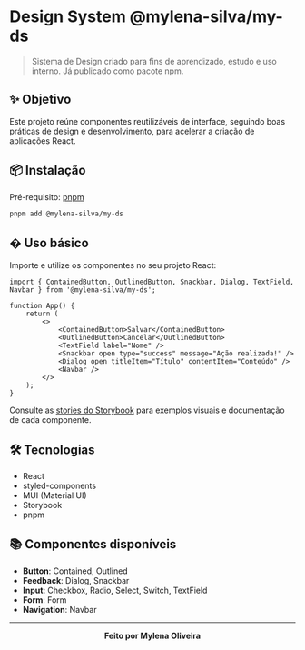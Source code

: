 
# Design System @mylena-silva/my-ds

> Sistema de Design criado para fins de aprendizado, estudo e uso interno. Já publicado como pacote npm.

## ✨ Objetivo

Este projeto reúne componentes reutilizáveis de interface, seguindo boas práticas de design e desenvolvimento, para acelerar a criação de aplicações React.

## 📦 Instalação

Pré-requisito: [pnpm](https://pnpm.io/installation)

```bash
pnpm add @mylena-silva/my-ds
```

## � Uso básico

Importe e utilize os componentes no seu projeto React:

```tsx
import { ContainedButton, OutlinedButton, Snackbar, Dialog, TextField, Navbar } from '@mylena-silva/my-ds';

function App() {
	return (
		<>
			<ContainedButton>Salvar</ContainedButton>
			<OutlinedButton>Cancelar</OutlinedButton>
			<TextField label="Nome" />
			<Snackbar open type="success" message="Ação realizada!" />
			<Dialog open titleItem="Título" contentItem="Conteúdo" />
			<Navbar />
		</>
	);
}
```

Consulte as [stories do Storybook](https://design-system-five-theta.vercel.app/?path=/docs/colors--docs) para exemplos visuais e documentação de cada componente.

## 🛠️ Tecnologias

- React
- styled-components
- MUI (Material UI)
- Storybook
- pnpm

## 📚 Componentes disponíveis

- **Button**: Contained, Outlined
- **Feedback**: Dialog, Snackbar
- **Input**: Checkbox, Radio, Select, Switch, TextField
- **Form**: Form
- **Navigation**: Navbar

---

<div align="center">
  <b>Feito por Mylena Oliveira</b>
</div>
